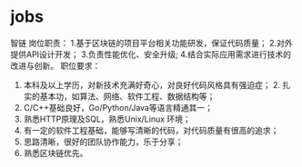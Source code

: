 # jobs
智链
岗位职责：
1.基于区块链的项目平台相关功能研发，保证代码质量；
2.对外提供API设计开发；
3.负责性能优化、安全升级; 
4.结合实际应用需求进行技术的改进与创新。
职位要求：
1. 本科及以上学历，对新技术充满好奇心，对良好代码风格具有强迫症； 2. 扎实的基本功，如算法、网络、软件工程、数据结构等；
3. C/C++基础良好，Go/Python/Java等语言精通其一；
4. 熟悉HTTP原理及SQL，熟悉Unix/Linux 环境；
5. 有一定的软件工程基础，能够写清晰的代码，对代码质量有很高的追求；
6. 思路清晰，很好的团队协作能力，乐于分享；
7. 熟悉区块链优先。
